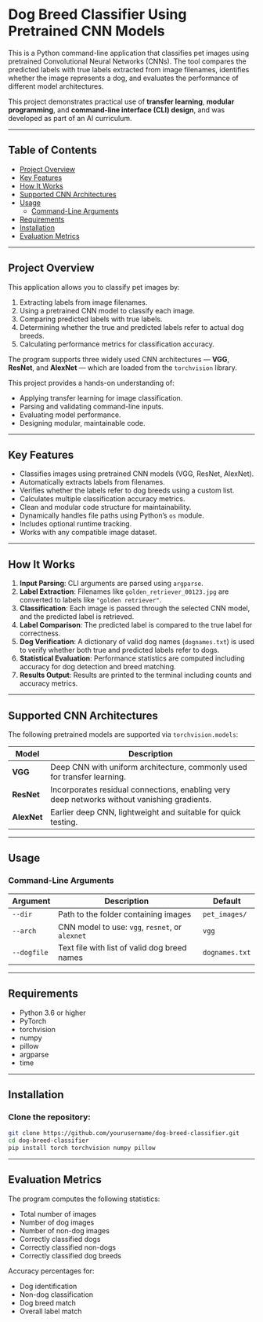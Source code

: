 # Dog Breed Classifier Using Pretrained CNN Models

This is a Python command-line application that classifies pet images using pretrained Convolutional Neural Networks (CNNs). The tool compares the predicted labels with true labels extracted from image filenames, identifies whether the image represents a dog, and evaluates the performance of different model architectures.

This project demonstrates practical use of **transfer learning**, **modular programming**, and **command-line interface (CLI) design**, and was developed as part of an AI curriculum.

---

## Table of Contents

- [Project Overview](#project-overview)  
- [Key Features](#key-features)  
- [How It Works](#how-it-works)  
- [Supported CNN Architectures](#supported-cnn-architectures)  
- [Usage](#usage)  
  - [Command-Line Arguments](#command-line-arguments)  
- [Requirements](#requirements)  
- [Installation](#installation) 
- [Evaluation Metrics](#evaluation-metrics)  

---

## Project Overview

This application allows you to classify pet images by:

1. Extracting labels from image filenames.
2. Using a pretrained CNN model to classify each image.
3. Comparing predicted labels with true labels.
4. Determining whether the true and predicted labels refer to actual dog breeds.
5. Calculating performance metrics for classification accuracy.

The program supports three widely used CNN architectures — **VGG**, **ResNet**, and **AlexNet** — which are loaded from the `torchvision` library.

This project provides a hands-on understanding of:

- Applying transfer learning for image classification.
- Parsing and validating command-line inputs.
- Evaluating model performance.
- Designing modular, maintainable code.

---

## Key Features

- Classifies images using pretrained CNN models (VGG, ResNet, AlexNet).
- Automatically extracts labels from filenames.
- Verifies whether the labels refer to dog breeds using a custom list.
- Calculates multiple classification accuracy metrics.
- Clean and modular code structure for maintainability.
- Dynamically handles file paths using Python’s `os` module.
- Includes optional runtime tracking.
- Works with any compatible image dataset.

---

## How It Works

1. **Input Parsing**: CLI arguments are parsed using `argparse`.
2. **Label Extraction**: Filenames like `golden_retriever_00123.jpg` are converted to labels like `"golden retriever"`.
3. **Classification**: Each image is passed through the selected CNN model, and the predicted label is retrieved.
4. **Label Comparison**: The predicted label is compared to the true label for correctness.
5. **Dog Verification**: A dictionary of valid dog names (`dognames.txt`) is used to verify whether both true and predicted labels refer to dogs.
6. **Statistical Evaluation**: Performance statistics are computed including accuracy for dog detection and breed matching.
7. **Results Output**: Results are printed to the terminal including counts and accuracy metrics.

---

## Supported CNN Architectures

The following pretrained models are supported via `torchvision.models`:

| Model    | Description |
|----------|-------------|
| **VGG**     | Deep CNN with uniform architecture, commonly used for transfer learning. |
| **ResNet**  | Incorporates residual connections, enabling very deep networks without vanishing gradients. |
| **AlexNet** | Earlier deep CNN, lightweight and suitable for quick testing. |

---

## Usage

### Command-Line Arguments

| Argument       | Description                                      | Default         |
|----------------|--------------------------------------------------|-----------------|
| `--dir`        | Path to the folder containing images             | `pet_images/`   |
| `--arch`       | CNN model to use: `vgg`, `resnet`, or `alexnet`  | `vgg`           |
| `--dogfile`    | Text file with list of valid dog breed names     | `dognames.txt`  |

---

## Requirements

- Python 3.6 or higher  
- PyTorch  
- torchvision  
- numpy  
- pillow  
- argparse  
- time  

---

## Installation

### Clone the repository:

```bash
git clone https://github.com/yourusername/dog-breed-classifier.git
cd dog-breed-classifier
pip install torch torchvision numpy pillow
```

---


## Evaluation Metrics

The program computes the following statistics:

- Total number of images
- Number of dog images
- Number of non-dog images
- Correctly classified dogs
- Correctly classified non-dogs
- Correctly classified dog breeds

Accuracy percentages for:

- Dog identification
- Non-dog classification
- Dog breed match
- Overall label match


